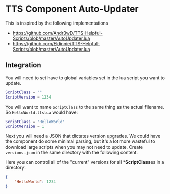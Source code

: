 # TTS Component Auto-Updater

This is inspired by the following implementations

- https://github.com/Andr3wD/TTS-Helpful-Scripts/blob/master/AutoUpdater.lua
- https://github.com/Eldinnie/TTS-Helpful-Scripts/blob/master/AutoUpdater.lua

## Integration

You will need to set have to global variables set in the lua script you want to update.

```lua
ScriptClass = ""
ScriptVersion = 1234
```

You will want to name `ScriptClass` to the same thing as the actual filename.  So `HelloWorld.ttslua` would have:

```lua
ScriptClass = "HelloWorld"
ScriptVersion = 1
```

Next you will need a JSON that dictates version upgrades.  We could have the component do some minimal parsing, but it's a lot more wasteful to download large scripts when you may not need to update.  Create `versions.json` in the same directory with the following content.

Here you can control all of the "current" versions for all ***ScriptClass**es in a directory.

```json
{
    "HelloWorld": 1234
}
```